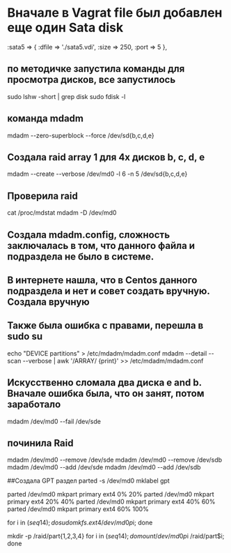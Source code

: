 # Вначале в Vagrat file был добавлен еще один Sata disk

:sata5 => {
 :dfile => './sata5.vdi',
 :size => 250, 
 :port => 5 
},

## по методичке запустила команды для  просмотра дисков, все запустилось

sudo lshw -short | grep disk
sudo fdisk -l

## команда mdadm 
mdadm --zero-superblock --force /dev/sd{b,c,d,e}

##  Создала raid array 1 для 4х дисков b, c, d, e
mdadm --create --verbose /dev/md0 -l 6 -n 5 /dev/sd{b,c,d,e}

## Проверила raid
cat /proc/mdstat
mdadm -D /dev/md0

## Создала mdadm.config, сложность заключалась в том, что данного файла и подраздела не было в системе.
## В интернете нашла, что в Centos данного подраздела и нет и совет создать вручную. Создала вручную
## Также была ошибка с правами, перешла в sudo su

echo "DEVICE partitions" > /etc/mdadm/mdadm.conf
 mdadm --detail --scan --verbose | awk '/ARRAY/ {print}' >> /etc/mdadm/mdadm.conf
 
##  Искусственно сломала два диска e and b. Вначале ошибка была, что он занят, потом заработало
mdadm /dev/md0 --fail /dev/sde

## починила Raid
mdadm /dev/md0 --remove /dev/sde
mdadm /dev/md0 --remove /dev/sdb
mdadm /dev/md0 --add /dev/sde
mdadm /dev/md0 --add /dev/sdb

##Создала GPT раздел 
parted -s /dev/md0 mklabel gpt

parted /dev/md0 mkpart primary ext4 0% 20%
parted /dev/md0 mkpart primary ext4 20% 40%
parted /dev/md0 mkpart primary ext4 40% 60%
parted /dev/md0 mkpart primary ext4 60% 100%

for i in $(seq 1 4); do sudo mkfs.ext4 /dev/md0p$i; done

mkdir -p /raid/part{1,2,3,4}
for i in $(seq 1 4); do mount /dev/md0p$i /raid/part$i; done






